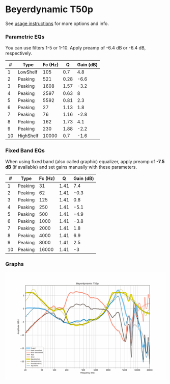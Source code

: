 # Beyerdynamic T50p
See [usage instructions](https://github.com/jaakkopasanen/AutoEq#usage) for more options and info.

### Parametric EQs
You can use filters 1-5 or 1-10. Apply preamp of -6.4 dB or -6.4 dB, respectively.

|   # | Type      |   Fc (Hz) |    Q |   Gain (dB) |
|-----|-----------|-----------|------|-------------|
|   1 | LowShelf  |       105 | 0.7  |         4.8 |
|   2 | Peaking   |       521 | 0.28 |        -6.6 |
|   3 | Peaking   |      1608 | 1.57 |        -3.2 |
|   4 | Peaking   |      2597 | 0.63 |         8   |
|   5 | Peaking   |      5592 | 0.81 |         2.3 |
|   6 | Peaking   |        27 | 1.13 |         1.8 |
|   7 | Peaking   |        76 | 1.16 |        -2.8 |
|   8 | Peaking   |       162 | 1.73 |         4.1 |
|   9 | Peaking   |       230 | 1.88 |        -2.2 |
|  10 | HighShelf |     10000 | 0.7  |        -1.6 |

### Fixed Band EQs
When using fixed band (also called graphic) equalizer, apply preamp of **-7.5 dB** (if available) and set gains manually with these parameters.

|   # | Type    |   Fc (Hz) |    Q |   Gain (dB) |
|-----|---------|-----------|------|-------------|
|   1 | Peaking |        31 | 1.41 |         7.4 |
|   2 | Peaking |        62 | 1.41 |        -0.3 |
|   3 | Peaking |       125 | 1.41 |         0.8 |
|   4 | Peaking |       250 | 1.41 |        -5.1 |
|   5 | Peaking |       500 | 1.41 |        -4.9 |
|   6 | Peaking |      1000 | 1.41 |        -3.8 |
|   7 | Peaking |      2000 | 1.41 |         1.8 |
|   8 | Peaking |      4000 | 1.41 |         6.9 |
|   9 | Peaking |      8000 | 1.41 |         2.5 |
|  10 | Peaking |     16000 | 1.41 |        -3   |

### Graphs
![](./Beyerdynamic%20T50p.png)
